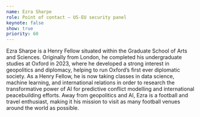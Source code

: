 ```yaml
---
name: Ezra Sharpe
role: Point of contact – US-EU security panel
keynote: false
show: true
priority: 60
---
```


Ezra Sharpe is a Henry Fellow situated within the Graduate School of Arts and Sciences. Originally from London, he completed his undergraduate studies at Oxford in 2023, where he developed a strong interest in geopolitics and diplomacy, helping to run Oxford’s first ever diplomatic society. As a Henry Fellow, he is now taking classes in data science, machine learning, and international relations in order to research the transformative power of AI for predictive conflict modelling and international peacebuilding efforts. Away from geopolitics and AI, Ezra is a football and travel enthusiast, making it his mission to visit as many football venues around the world as possible.
